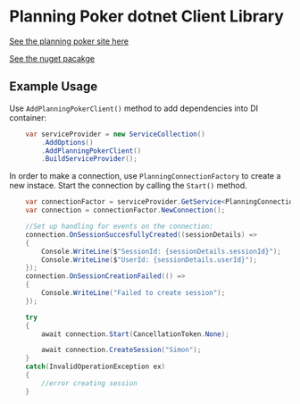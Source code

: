 # Planning Poker dotnet Client Library

[See the planning poker site here](https://scrumplanningpoker.azurewebsites.net)

[See the nuget pacakge](https://www.nuget.org/packages/PlanningPoker.Client)

## Example Usage

Use ```AddPlanningPokerClient()``` method to add dependencies into DI container:

```csharp
    var serviceProvider = new ServiceCollection()
        .AddOptions()
        .AddPlanningPokerClient()
        .BuildServiceProvider();
```

In order to make a connection, use ```PlanningConnectionFactory``` to create a new instace. 
Start the connection by calling the ```Start()``` method.
```csharp
    var connectionFactor = serviceProvider.GetService<PlanningConnectionFactory>();
    var connection = connectionFactor.NewConnection();

    //Set up handling for events on the connection:
    connection.OnSessionSuccesfullyCreated((sessionDetails) =>
    {
        Console.WriteLine($"SessionId: {sessionDetails.sessionId}");
        Console.WriteLine($"UserId: {sessionDetails.userId}");
    });
    connection.OnSessionCreationFailed(() =>
    {
        Console.WriteLine("Failed to create session");
    });

    try
    {
        await connection.Start(CancellationToken.None);

        await connection.CreateSession("Simon");
    }
    catch(InvalidOperationException ex)
    {
        //error creating session
    }
```